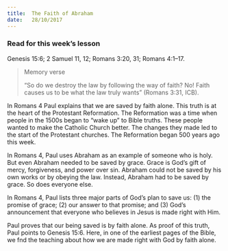 ```yaml
---
title:  The Faith of Abraham
date:   28/10/2017
---
```


### Read for this week’s lesson
Genesis 15:6; 2 Samuel 11, 12; Romans 3:20, 31; Romans 4:1–17.

> <p>Memory verse</p>
>“So do we destroy the law by following the way of faith? No! Faith causes us to be what the law truly wants” (Romans 3:31, ICB).

In Romans 4 Paul explains that we are saved by faith alone. This truth is at the heart of the Protestant Reformation. The Reformation was a time when people in the 1500s began to “wake up” to Bible truths. These people wanted to make the Catholic Church better. The changes they made led to the start of the Protestant churches. The Reformation began 500 years ago this week. 

In Romans 4, Paul uses Abraham as an example of someone who is holy. But even Abraham needed to be saved by grace. Grace is God’s gift of mercy, forgiveness, and power over sin. Abraham could not be saved by his own works or by obeying the law. Instead, Abraham had to be saved by grace. So does everyone else. 

In Romans 4, Paul lists three major parts of God’s plan to save us: (1) the promise of grace; (2) our answer to that promise; and (3) God’s announcement that everyone who believes in Jesus is made right with Him.

Paul proves that our being saved is by faith alone. As proof of this truth, Paul points to Genesis 15:6. Here, in one of the earliest pages of the Bible, we fnd the teaching about how we are made right with God by faith alone.
